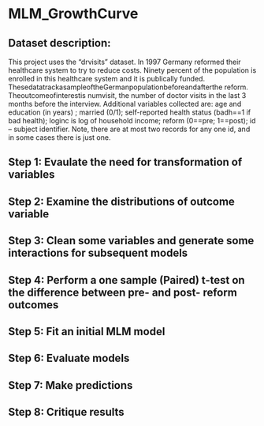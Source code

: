 # MLM_GrowthCurve

## Dataset description:
This project uses the “drvisits” dataset. In 1997 Germany reformed their healthcare system to try to reduce costs. Ninety percent of the population is enrolled in this healthcare system and it is publically funded. ThesedatatrackasampleoftheGermanpopulationbeforeandafterthe reform. Theoutcomeofinterestis numvisit, the number of doctor visits in the last 3 months before the interview. Additional variables collected are: age and education (in years) ; married (0/1); self-reported health status (badh==1 if bad health); loginc is log of household income; reform (0==pre; 1==post); id – subject identifier. Note, there are at most two records for any one id, and in some cases there is just one.

## Step 1: Evaulate the need for transformation of variables

## Step 2: Examine the distributions of outcome variable

## Step 3: Clean some variables and generate some interactions for subsequent models

## Step 4: Perform a one sample (Paired) t-test on the difference between pre- and post- reform outcomes

## Step 5: Fit an initial MLM model

## Step 6: Evaluate models

## Step 7: Make predictions

## Step 8: Critique results
